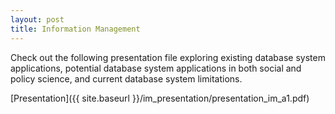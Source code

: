```yaml
---
layout: post
title: Information Management
---
```

Check out the following presentation file exploring existing database system applications, potential database system applications in both social and policy science, and current database system limitations.

[Presentation]({{ site.baseurl }}/im_presentation/presentation_im_a1.pdf)
